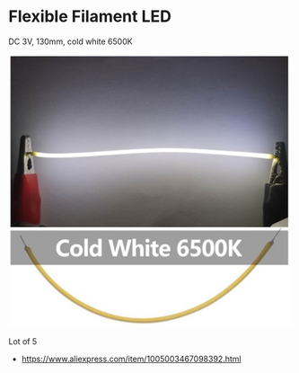 # Flexible Filament LED

DC 3V, 130mm, cold white 6500K

<img src="./aliexpress.jpg" width="600px" />

Lot of 5
- https://www.aliexpress.com/item/1005003467098392.html
